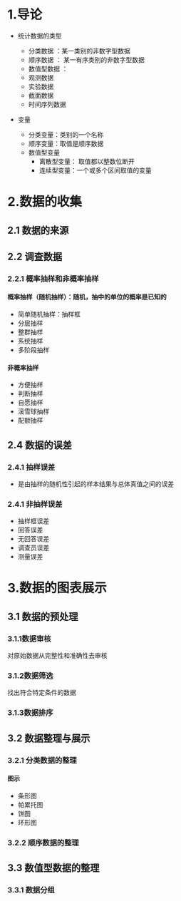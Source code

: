 # 1.导论

* 统计数据的类型
	* 分类数据 ：某一类别的非数字型数据
	* 顺序数据 ： 某一有序类别的非数字型数据
	* 数值型数据 ： 
	* 观测数据
	* 实验数据
	* 截面数据
	* 时间序列数据

* 变量
	* 分类变量：类别的一个名称
	* 顺序变量：取值是顺序数据
	* 数值型变量
		* 离散型变量： 取值都以整数位断开
		* 连续型变量：一个或多个区间取值的变量
	

# 2.数据的收集
## 2.1 数据的来源
## 2.2 调查数据
### 2.2.1 概率抽样和非概率抽样
#### 概率抽样（随机抽样）：随机，抽中的单位的概率是已知的
- 简单随机抽样：抽样框
- 分层抽样
- 整群抽样
- 系统抽样
- 多阶段抽样

#### 非概率抽样
- 方便抽样
- 判断抽样
- 自愿抽样
- 滚雪球抽样
- 配额抽样

## 2.4 数据的误差
### 2.4.1 抽样误差
- 是由抽样的随机性引起的样本结果与总体真值之间的误差

### 2.4.1 非抽样误差
- 抽样框误差
- 回答误差
- 无回答误差
- 调查员误差
- 测量误差



# 3.数据的图表展示
## 3.1 数据的预处理
### 3.1.1数据审核
对原始数据从完整性和准确性去审核
### 3.1.2数据筛选
找出符合特定条件的数据
### 3.1.3数据排序

## 3.2 数据整理与展示
### 3.2.1 分类数据的整理

#### 图示
- 条形图
- 帕累托图
- 饼图
- 环形图

### 3.2.2 顺序数据的整理

## 3.3 数值型数据的整理
### 3.3.1 数据分组
